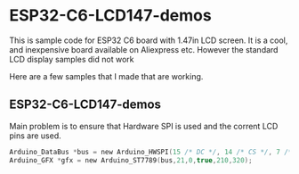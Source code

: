 # ESP32-C6-LCD147-demos

This is sample code for ESP32 C6 board with 1.47in LCD screen. It is a cool, and inexpensive board available on Aliexpress etc. However the standard LCD display samples did not work

Here are a few samples that I made that are working.

## ESP32-C6-LCD147-demos

Main problem is to ensure that Hardware SPI is used and the corrent LCD pins are used.

```c
Arduino_DataBus *bus = new Arduino_HWSPI(15 /* DC */, 14 /* CS */, 7 /* SCK */, 6 /* MOSI */, GFX_NOT_DEFINED /* MISO */);
Arduino_GFX *gfx = new Arduino_ST7789(bus,21,0,true,210,320);
```

